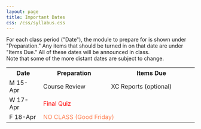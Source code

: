 ```yaml
---
layout: page
title: Important Dates
css: /css/syllabus.css
---
```


<div class="alert alert-info">
For each class period ("Date"), the module to prepare for is shown under "Preparation." Any items that should be turned in on that date are under "Items Due." All of these dates will be announced in class.
</div>

<div class="alert alert-warning">
Note that some of the more distant dates are subject to change.
</div>

<table width="100%">
<tr><th width="18%">Date</th><th width="36%">Preparation</th><th width="46%">Items Due</th></tr>
<!---
<tr><td>W 9-Jan</td>
    <td><a href="Syllabus-Current">Syllabus</a><br><a href="../modules/WhyStats">Why Stats is Important?</a></td>
    <td>--</td></tr>
<tr><td>F 11-Jan</td>
    <td><a href="../modules/FoundationalDefns">Foundational Definitions</a></td>
    <td>--</td></tr>
<tr><td></td><td></td><td></td></tr>

<tr><td>M 14-Jan</td>
    <td><a href="../modules/DataProduction">Data Production</a></td>
    <td>--</td></tr>
<tr><td>W 16-Jan</td>
    <td><a href="../modules/GettingDataIntoR">Getting Data Into R</a></td>
    <td>--</td></tr>
<tr><td>F 18-Jan</td>
    <td><a href="../modules/UEDACat">Univariate EDA - Categorical</a></td>
    <td>--</td></tr>
<tr><td></td><td></td><td></td></tr>

<tr><td>M 21-Jan</td>
    <td colspan="2"><span style="color:coral">NO CLASS (MLK Jr Day)</span></td></tr>
<tr><td>W 23-Jan</td>
    <td><a href="../modules/UEDAQuant1">Summaries for One Quant ...</a></td>
    <td>--</td></tr>
<tr><td>F 25-Jan</td>
    <td><a href="../modules/UEDAQuant2">Univariate EDA - Quant ...</a></td>
    <td>--</td></tr>
<tr><td></td><td></td><td></td></tr>

<tr><td>M 28-Jan</td>
    <td colspan="2"><span style="color:red">First Quiz</span> (<a href="QuizGuide/quiz1.html">Study Guide</a>)</td></tr>
<tr><td>W 30-Jan</td>
    <td>Polar Vortex Day</td>
    <td>--</td></tr>
<tr><td>F 1-Feb</td>
    <td><a href="../modules/NormalDist">Normal Distributions</a></td>
    <td>--</td></tr>
<tr><td></td><td></td><td></td></tr>

<tr><td>M 4-Feb</td>
    <td><a href="../modules/NormalDist">Normal Distributions</a></td>
    <td>Quiz 1 Reflection (Optional)</td></tr>
<tr><td>W 6-Feb</td>
    <td><a href="../modules/BEDACat">Bivariate EDA - Categorical</a></td>
    <td>--</td></tr>
<tr><td>F 8-Feb</td>
    <td><a href="../modules/BEDAQuant">Bivariate EDA - Quantitative</a></td>
    <td>--</td></tr>
<tr><td></td><td></td><td></td></tr>

<tr><td>M 11-Feb</td>
    <td><a href="../modules/LinearRegression">Linear Regression</a></td>
    <td>--</td></tr>
<tr><td>W 13-Feb</td>
    <td><a href="../modules/LinearRegression">Linear Regression</a></td>
    <td>--</td></tr>
<tr><td>F 15-Feb</td>
    <td colspan="2"><span style="color:red">Second Quiz</span> (<a href="QuizGuide/quiz2.html">Study Guide</a>)</td></tr>
<tr><td></td><td></td><td></td></tr>

<tr><td>M 18-Feb</td>
    <td><a href="../modules/SamplingDist">Sampling Distributions</a></td>
    <td>--</td></tr>
<tr><td>W 20-Feb</td>
    <td colspan="2"><span style="color:coral">NO CLASS (Ogle Gone)</span></td></tr>
<tr><td>F 22-Feb</td>
    <td><a href="../modules/Probability">Probability</a></td>
    <td>Quiz 2 Reflection (Optional)</td></tr>
<tr><td></td><td></td><td></td></tr>

<tr><td>M 25-Feb</td>
    <td colspan="2"><span style="color:coral">CLASS CANCELLED</span></td></tr>
<tr><td>W 27-Feb</td>
    <td><a href="../modules/HypTesting">Hypothesis Testing</a></td>
    <td>--</td></tr>
<tr><td>F 1-Mar</td>
    <td><a href="../modules/HypTestingErrs">Hypothesis Testing Errors</a></td>
    <td>--</td></tr>
<tr><td></td><td></td><td></td></tr>

<tr><td>M 4-Mar</td>
    <td colspan="2"><span style="color:coral">NO CLASS (Midterm Break)</span></td></tr>
<tr><td>W 6-Mar</td>
    <td colspan="2"><span style="color:coral">NO CLASS (Midterm Break)</span></td></tr>
<tr><td>F 8-Mar</td>
    <td colspan="2"><span style="color:coral">NO CLASS (Midterm Break)</span></td></tr>
<tr><td></td><td></td><td></td></tr>

<tr><td>M 11-Mar</td>
    <td><a href="../modules/ConfRegions">Confidence Regions</a></td>
    <td>--</td></tr>
<tr><td>W 13-Mar</td>
    <td><a href="../modules/ConfRegions">Confidence Regions</a></td>
    <td>--</td></tr>
<tr><td>F 15-Mar</td>
    <td><a href="../modules/1SampleZ">1-Sample Z-Test</a></td>
    <td>--</td></tr>
<tr><td></td><td></td><td></td></tr>

<tr><td>M 18-Mar</td>
    <td><a href="../modules/1SampleZ">1-Sample Z-Test</a></td>
    <td>--</td></tr>
<tr><td>W 20-Mar</td>
    <td colspan="2"><span style="color:red">Third Quiz</span> (<a href="QuizGuide/quiz3.html">Study Guide</a>)</td></tr>
<tr><td>F 22-Mar</td>
    <td><a href="../modules/1Samplet">1-Sample t-Test</a></td>
    <td>--</td></tr>
<tr><td></td><td></td><td></td></tr>

<tr><td>M 25-Mar</td>
    <td><a href="../modules/1Samplet">1-Sample t-Test</a></td>
    <td>Quiz 3 Reflection (Optional)</td></tr>
<tr><td>W 27-Mar</td>
    <td><a href="../modules/2Samplet">2-Sample t-Test</a></td>
    <td>--</td></tr>
<tr><td>F 29-Mar</td>
    <td><a href="../modules/ChiSquare">Chi-Square Test</a></td>
    <td>--</td></tr>
<tr><td></td><td></td><td></td></tr>

<tr><td>M 1-Apr</td>
    <td><a href="../modules/2Samplet">2-Sample t-Test</a></td>
    <td>--</td></tr>
<tr><td>W 3-Apr</td>
    <td><a href="../modules/ChiSquare">Chi-Square Test</a></td>
    <td>--</td></tr>
<tr><td>F 5-Apr</td>
    <td colspan="2"><span style="color:red">Fourth Quiz</span> (<a href="QuizGuide/quiz4.html">Study Guide</a>)</td></tr>
<tr><td></td><td></td><td></td></tr>

<tr><td>M 8-Apr</td>
    <td>Course Review</td>
    <td>--</td></tr>
<tr><td>W 10-Apr</td>
    <td><a href="../modules/FilteringDataInR">Filtering Data In R</a></td>
    <td>Quiz 4 Reflection (Optional)</td></tr>
<tr><td>F 12-Apr</td>
    <td>Course Review</td>
    <td>--</td></tr>
<tr><td></td><td></td><td></td></tr>
--->

<tr><td>M 15-Apr</td>
    <td>Course Review</td>
    <td>XC Reports (optional)</td></tr>
<tr><td>W 17-Apr</td>
    <td colspan="2"><span style="color:red">Final Quiz</span></td></tr>
<tr><td>F 18-Apr</td>
    <td colspan="2"><span style="color:coral">NO CLASS (Good Friday)</span></td></tr>

</table>
